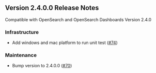 ## Version 2.4.0.0 Release Notes
Compatible with OpenSearch and OpenSearch Dashboards Version 2.4.0

### Infrastructure
* Add windows and mac platform to run unit test  ([#74](https://github.com/opensearch-project/dashboards-maps/pull/74))

### Maintenance
* Bump version to 2.4.0.0 ([#70](https://github.com/opensearch-project/dashboards-maps/pull/70))